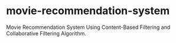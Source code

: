 # movie-recommendation-system
Movie Recommendation System Using Content-Based Filtering and Collaborative Filtering Algorithm.
